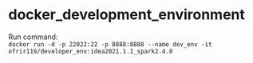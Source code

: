 # docker_development_environment

Run command:  
`docker run -d -p 22022:22 -p 8888:8888 --name dev_env -it ofrir119/developer_env:idea2021.1.1_spark2.4.0`

